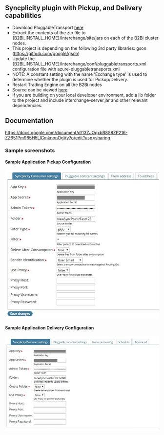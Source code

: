 ## Syncplicity plugin with Pickup, and Delivery capabilities

* Download PluggableTransport [here](https://github.com/TurnUpTheBass/axway-b2bi-plugins/blob/master/SyncplicityPluggableTransport/distributions/b2bi_syncplicity.zip)
* Extract the contents of the zip file to {B2BI_INSTALL_HOME}/Interchange/site/jars on each of the B2Bi cluster nodes.
* This project is depending on the following 3rd party libraries: gson (https://github.com/google/gson)
* Update the {B2BI_INSTALL_HOME}/Interchange/conf/pluggabletransports.xml configuration file with azure-pluggabletransports.xml
* NOTE: A constant setting with the name 'Exchange type' is used to determine whether the plugin is used for Pickup/Delivery.
* Restart Trading Engine on all the B2Bi nodes
* Source can be viewed [here](https://github.com/TurnUpTheBass/axway-b2bi-plugins/tree/master/SyncplicityPluggableTransport) 
* If you are building on your local developer environment, add a lib folder to the project and include interchange-server.jar and other relevant dependencies. 

## Documentation

https://docs.google.com/document/d/13ZJOqxbR8S8ZP216-ZZ651Pm985H5LlCmknonOgVy7o/edit?usp=sharing

### Sample screenshots

#### Sample Application Pickup Configuration
![Sample Application Pickup Configuration](screenshots/B2Bi_Syncplicity_ApplicationPickup.jpg)


#### Sample Application Delivery Configuration
![Sample Application Delivery Configuration](screenshots/B2Bi_Syncplicity_ApplicationDelivery.jpg)
